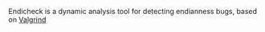 Endicheck is a dynamic analysis tool for detecting endianness bugs, based on [Valgrind](Frameworks/Valgrind.md)